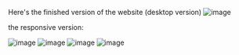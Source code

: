 Here's the finished version of the website (desktop version)
![image](https://github.com/aarunabhk/Webpages/assets/112091957/8e7e8d06-1897-4bd3-bc45-832be2cb22a5)


the responsive version:


![image](https://github.com/aarunabhk/Webpages/assets/112091957/14453b82-add4-4767-a741-032b2039e853)
![image](https://github.com/aarunabhk/Webpages/assets/112091957/8b15b11e-010d-48f3-8595-112a7f59b4b3)
![image](https://github.com/aarunabhk/Webpages/assets/112091957/e6e5871a-312d-44b4-8b3f-72fed15cd8fc)
![image](https://github.com/aarunabhk/Webpages/assets/112091957/eab660df-ca33-4119-bdfe-1706fb4f41a4)

